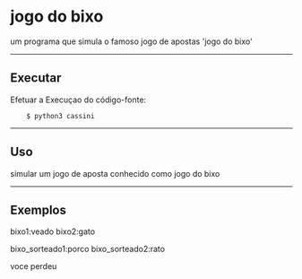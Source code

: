 jogo do bixo 
================

um programa que simula o famoso jogo de apostas 'jogo do bixo'


----

Executar
----------

Efetuar a Execuçao do código-fonte:


        $ python3 cassini


----

Uso 
---

simular um jogo de aposta conhecido como jogo do bixo

----

Exemplos
--------

bixo1:veado
bixo2:gato 

bixo_sorteado1:porco
bixo_sorteado2:rato

voce perdeu
